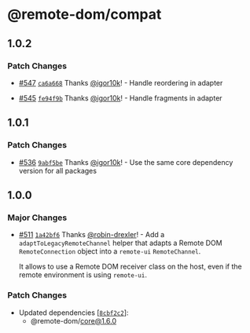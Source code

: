 # @remote-dom/compat

## 1.0.2

### Patch Changes

- [#547](https://github.com/Shopify/remote-dom/pull/547) [`ca6a668`](https://github.com/Shopify/remote-dom/commit/ca6a66893f02eb4e7881a7117de5a461c7ae3708) Thanks [@igor10k](https://github.com/igor10k)! - Handle reordering in adapter

- [#545](https://github.com/Shopify/remote-dom/pull/545) [`fe94f9b`](https://github.com/Shopify/remote-dom/commit/fe94f9b6e7087e1146fa2301b3d339c760c9d9a9) Thanks [@igor10k](https://github.com/igor10k)! - Handle fragments in adapter

## 1.0.1

### Patch Changes

- [#536](https://github.com/Shopify/remote-dom/pull/536) [`9abf5be`](https://github.com/Shopify/remote-dom/commit/9abf5bee323dfa522f9061ba61ce2f433a36cb4e) Thanks [@igor10k](https://github.com/igor10k)! - Use the same core dependency version for all packages

## 1.0.0

### Major Changes

- [#511](https://github.com/Shopify/remote-dom/pull/511) [`1a42bf6`](https://github.com/Shopify/remote-dom/commit/1a42bf6d72a1dcfe5403c097dfd406b116a3455b) Thanks [@robin-drexler](https://github.com/robin-drexler)! - Add a `adaptToLegacyRemoteChannel` helper that adapts a Remote DOM `RemoteConnection` object into a `remote-ui` `RemoteChannel`.

  It allows to use a Remote DOM receiver class on the host, even if the remote environment is using `remote-ui`.

### Patch Changes

- Updated dependencies [[`8cbf2c2`](https://github.com/Shopify/remote-dom/commit/8cbf2c2a6130dd0a19088a2adf18b506f468be8b)]:
  - @remote-dom/core@1.6.0
